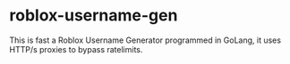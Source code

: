 # roblox-username-gen
This is fast a Roblox Username Generator programmed in GoLang, it uses HTTP/s proxies to bypass ratelimits.
